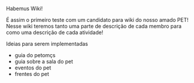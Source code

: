 Habemus Wiki!

É assim o primeiro teste com um candidato para wiki do nosso amado PET!
Nesse wiki teremos tanto uma parte de descrição de cada membro para como uma descrição de cada atividade!


Ideias para serem implementadas

* guia do petomçs
* guia sobre a sala do pet
* eventos do pet
* frentes do pet